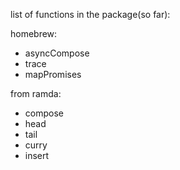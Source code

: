 list of functions in the package(so far): 

homebrew:
- asyncCompose
- trace 
- mapPromises

from ramda:
- compose
- head
- tail
- curry
- insert